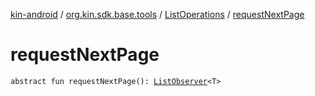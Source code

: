 [kin-android](../../index.md) / [org.kin.sdk.base.tools](../index.md) / [ListOperations](index.md) / [requestNextPage](./request-next-page.md)

# requestNextPage

`abstract fun requestNextPage(): `[`ListObserver`](../-list-observer/index.md)`<T>`
